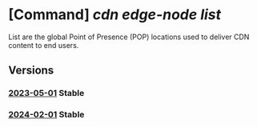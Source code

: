 # [Command] _cdn edge-node list_

List are the global Point of Presence (POP) locations used to deliver CDN content to end users.

## Versions

### [2023-05-01](/Resources/mgmt-plane/L3Byb3ZpZGVycy9taWNyb3NvZnQuY2RuL2VkZ2Vub2Rlcw==/2023-05-01.xml) **Stable**

<!-- mgmt-plane /providers/microsoft.cdn/edgenodes 2023-05-01 -->

### [2024-02-01](/Resources/mgmt-plane/L3Byb3ZpZGVycy9taWNyb3NvZnQuY2RuL2VkZ2Vub2Rlcw==/2024-02-01.xml) **Stable**

<!-- mgmt-plane /providers/microsoft.cdn/edgenodes 2024-02-01 -->
